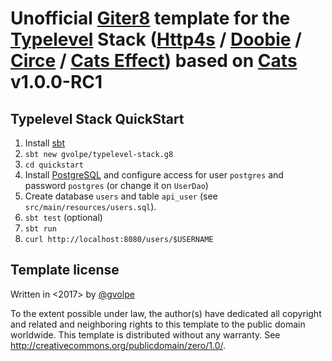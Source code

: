 Unofficial [Giter8][g8] template for the [Typelevel][typelevel] Stack ([Http4s][http4s] / [Doobie][doobie] / [Circe][circe] / [Cats Effect][cats-effect]) based on [Cats][cats] v1.0.0-RC1
==========================================================================================================================================================================================

Typelevel Stack QuickStart
--------------------------

1. Install [sbt][sbt]
2. `sbt new gvolpe/typelevel-stack.g8`
3. `cd quickstart`
4. Install [PostgreSQL][postgresql] and configure access for user `postgres` and password `postgres` (or change it on `UserDao`)
5. Create database `users` and table `api_user` (see `src/main/resources/users.sql`).
6. `sbt test` (optional)
7. `sbt run`
8. `curl http://localhost:8080/users/$USERNAME`

Template license
----------------
Written in <2017> by [@gvolpe][gvolpe]

To the extent possible under law, the author(s) have dedicated all copyright and related
and neighboring rights to this template to the public domain worldwide.
This template is distributed without any warranty. See <http://creativecommons.org/publicdomain/zero/1.0/>.

[g8]: http://www.foundweekends.org/giter8/
[typelevel]: https://typelevel.org
[http4s]: http://http4s.org/
[doobie]: http://tpolecat.github.io/doobie/
[circe]: https://circe.github.io/circe/
[cats-effect]: https://github.com/typelevel/cats-effect
[cats]: https://typelevel.org/cats/

[sbt]: http://www.scala-sbt.org/1.x/docs/Setup.html
[postgresql]: https://www.postgresql.org/download/
[gvolpe]: https://github.com/gvolpe

